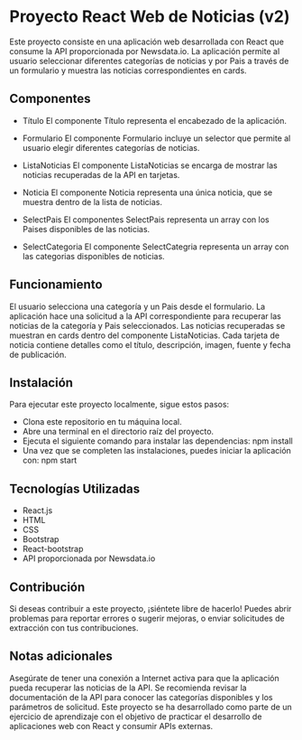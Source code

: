 # Proyecto React Web de Noticias (v2)

Este proyecto consiste en una aplicación web desarrollada con React que consume la API proporcionada por Newsdata.io. La aplicación permite al usuario seleccionar diferentes categorías de noticias y por Pais a través de un formulario y muestra las noticias correspondientes en cards.

## Componentes

- Título
El componente Título representa el encabezado de la aplicación.

- Formulario
El componente Formulario incluye un selector que permite al usuario elegir diferentes categorías de noticias.

- ListaNoticias
El componente ListaNoticias se encarga de mostrar las noticias recuperadas de la API en tarjetas.

- Noticia
El componente Noticia representa una única noticia, que se muestra dentro de la lista de noticias.

- SelectPais
El componentes SelectPais representa un array con los Paises disponibles de las noticias.

- SelectCategoria
El componente SelectCategria representa un array con las categorias disponibles de noticias.

## Funcionamiento

El usuario selecciona una categoría y un Pais desde el formulario.
La aplicación hace una solicitud a la API correspondiente para recuperar las noticias de la categoría y Pais seleccionados.
Las noticias recuperadas se muestran en cards dentro del componente ListaNoticias.
Cada tarjeta de noticia contiene detalles como el título, descripción, imagen, fuente y fecha de publicación.

## Instalación

Para ejecutar este proyecto localmente, sigue estos pasos:

- Clona este repositorio en tu máquina local.
- Abre una terminal en el directorio raíz del proyecto.
- Ejecuta el siguiente comando para instalar las dependencias: npm install
- Una vez que se completen las instalaciones, puedes iniciar la aplicación con: npm start

## Tecnologías Utilizadas
- React.js
- HTML
- CSS
- Bootstrap
- React-bootstrap
-  API proporcionada por Newsdata.io


## Contribución

Si deseas contribuir a este proyecto, ¡siéntete libre de hacerlo! Puedes abrir problemas para reportar errores o sugerir mejoras, o enviar solicitudes de extracción con tus contribuciones.

## Notas adicionales

Asegúrate de tener una conexión a Internet activa para que la aplicación pueda recuperar las noticias de la API.
Se recomienda revisar la documentación de la API para conocer las categorías disponibles y los parámetros de solicitud.
Este proyecto se ha desarrollado como parte de un ejercicio de aprendizaje con el objetivo de practicar el desarrollo de aplicaciones web con React y consumir APIs externas.


